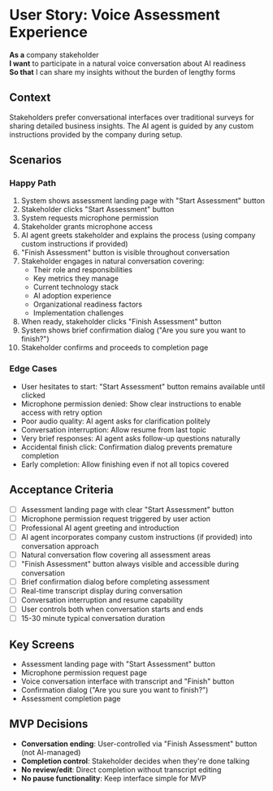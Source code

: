 # User Story: Voice Assessment Experience

**As a** company stakeholder  
**I want** to participate in a natural voice conversation about AI readiness  
**So that** I can share my insights without the burden of lengthy forms

## Context
Stakeholders prefer conversational interfaces over traditional surveys for sharing detailed business insights. The AI agent is guided by any custom instructions provided by the company during setup.

## Scenarios

### Happy Path
1. System shows assessment landing page with "Start Assessment" button
2. Stakeholder clicks "Start Assessment" button
3. System requests microphone permission
4. Stakeholder grants microphone access
5. AI agent greets stakeholder and explains the process (using company custom instructions if provided)
6. "Finish Assessment" button is visible throughout conversation
7. Stakeholder engages in natural conversation covering:
   - Their role and responsibilities
   - Key metrics they manage
   - Current technology stack
   - AI adoption experience
   - Organizational readiness factors
   - Implementation challenges
8. When ready, stakeholder clicks "Finish Assessment" button
9. System shows brief confirmation dialog ("Are you sure you want to finish?")
10. Stakeholder confirms and proceeds to completion page

### Edge Cases
- User hesitates to start: "Start Assessment" button remains available until clicked
- Microphone permission denied: Show clear instructions to enable access with retry option
- Poor audio quality: AI agent asks for clarification politely
- Conversation interruption: Allow resume from last topic
- Very brief responses: AI agent asks follow-up questions naturally
- Accidental finish click: Confirmation dialog prevents premature completion
- Early completion: Allow finishing even if not all topics covered

## Acceptance Criteria
- [ ] Assessment landing page with clear "Start Assessment" button
- [ ] Microphone permission request triggered by user action
- [ ] Professional AI agent greeting and introduction
- [ ] AI agent incorporates company custom instructions (if provided) into conversation approach
- [ ] Natural conversation flow covering all assessment areas
- [ ] "Finish Assessment" button always visible and accessible during conversation
- [ ] Brief confirmation dialog before completing assessment
- [ ] Real-time transcript display during conversation
- [ ] Conversation interruption and resume capability
- [ ] User controls both when conversation starts and ends
- [ ] 15-30 minute typical conversation duration

## Key Screens
- Assessment landing page with "Start Assessment" button
- Microphone permission request page
- Voice conversation interface with transcript and "Finish" button
- Confirmation dialog ("Are you sure you want to finish?")
- Assessment completion page

## MVP Decisions
- **Conversation ending**: User-controlled via "Finish Assessment" button (not AI-managed)
- **Completion control**: Stakeholder decides when they're done talking
- **No review/edit**: Direct completion without transcript editing
- **No pause functionality**: Keep interface simple for MVP 